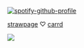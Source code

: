 [![spotify-github-profile](https://spotify-github-profile.kittinanx.com/api/view?uid=wjdes5kajmt1gqhbzctuzbgid&cover_image=true&theme=natemoo-re&show_offline=false&background_color=121212&interchange=true&bar_color=53b14f&bar_color_cover=false)](https://github.com/kittinan/spotify-github-profile) 

[strawpage](https://jazzzie.straw.page/) ‪♡ [carrd](https://arrlertt.carrd.co/) 


![](https://cdn.cdnstep.com/wY2jeMFNr1KWnmB4X2v2/cover-1.thumb256.png)





 
 
 

